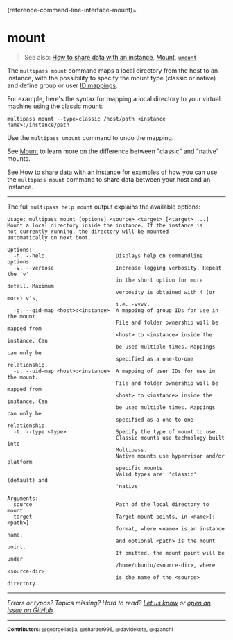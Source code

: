 (reference-command-line-interface-mount)=
# mount

> See also: [How to share data with an instance](/how-to-guides/manage-instances/share-data-with-an-instance), [Mount](/explanation/mount), [`umount`](/reference/command-line-interface/umount)

The `multipass mount` command maps a local directory from the host to an instance, with the possibility to specify the mount type (classic or native) and define group or user [ID mappings](/explanation/id-mapping).

For example, here's the syntax for mapping a local directory to your virtual machine using the classic mount:

```{code-block} text
multipass mount --type=classic /host/path <instance name>:/instance/path
```

Use the `multipass umount` command to undo the mapping.

See [Mount](/explanation/mount) to learn more on the difference between "classic" and "native" mounts.

See [How to share data with an instance](/how-to-guides/manage-instances/share-data-with-an-instance) for examples of how you can use the `multipass mount` command to share data between your host and an instance.

---

The full `multipass help mount` output explains the available options:

```{code-block} text
Usage: multipass mount [options] <source> <target> [<target> ...]
Mount a local directory inside the instance. If the instance is
not currently running, the directory will be mounted
automatically on next boot.

Options:
  -h, --help                       Displays help on commandline options
  -v, --verbose                    Increase logging verbosity. Repeat the 'v'
                                   in the short option for more detail. Maximum
                                   verbosity is obtained with 4 (or more) v's,
                                   i.e. -vvvv.
  -g, --gid-map <host>:<instance>  A mapping of group IDs for use in the mount.
                                   File and folder ownership will be mapped from
                                   <host> to <instance> inside the instance. Can
                                   be used multiple times. Mappings can only be
                                   specified as a one-to-one relationship.
  -u, --uid-map <host>:<instance>  A mapping of user IDs for use in the mount.
                                   File and folder ownership will be mapped from
                                   <host> to <instance> inside the instance. Can
                                   be used multiple times. Mappings can only be
                                   specified as a one-to-one relationship.
  -t, --type <type>                Specify the type of mount to use.
                                   Classic mounts use technology built into
                                   Multipass.
                                   Native mounts use hypervisor and/or platform
                                   specific mounts.
                                   Valid types are: 'classic' (default) and
                                   'native'

Arguments:
  source                           Path of the local directory to mount
  target                           Target mount points, in <name>[:<path>]
                                   format, where <name> is an instance name,
                                   and optional <path> is the mount point.
                                   If omitted, the mount point will be under
                                   /home/ubuntu/<source-dir>, where <source-dir>
                                   is the name of the <source> directory.
```
---

*Errors or typos? Topics missing? Hard to read? <a href="https://docs.google.com/forms/d/e/1FAIpQLSd0XZDU9sbOCiljceh3rO_rkp6vazy2ZsIWgx4gsvl_Sec4Ig/viewform?usp=pp_url&entry.317501128=https://canonical.com/multipass/docs/mount-command" target="_blank">Let us know</a> or <a href="https://github.com/canonical/multipass/issues/new/choose" target="_blank">open an issue on GitHub</a>.*

---

<small>**Contributors:** @georgeliaojia, @sharder996, @davidekete, @gzanchi </small>

